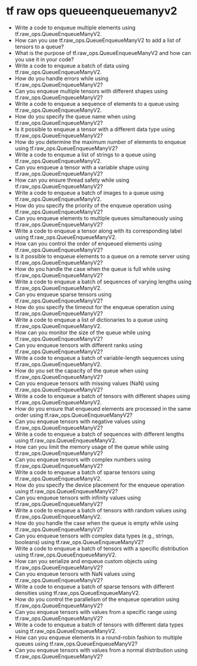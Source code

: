 # tf raw ops queueenqueuemanyv2

- Write a code to enqueue multiple elements using tf.raw_ops.QueueEnqueueManyV2.
- How can you use tf.raw_ops.QueueEnqueueManyV2 to add a list of tensors to a queue?
- What is the purpose of tf.raw_ops.QueueEnqueueManyV2 and how can you use it in your code?
- Write a code to enqueue a batch of data using tf.raw_ops.QueueEnqueueManyV2.
- How do you handle errors while using tf.raw_ops.QueueEnqueueManyV2?
- Can you enqueue multiple tensors with different shapes using tf.raw_ops.QueueEnqueueManyV2?
- Write a code to enqueue a sequence of elements to a queue using tf.raw_ops.QueueEnqueueManyV2.
- How do you specify the queue name when using tf.raw_ops.QueueEnqueueManyV2?
- Is it possible to enqueue a tensor with a different data type using tf.raw_ops.QueueEnqueueManyV2?
- How do you determine the maximum number of elements to enqueue using tf.raw_ops.QueueEnqueueManyV2?
- Write a code to enqueue a list of strings to a queue using tf.raw_ops.QueueEnqueueManyV2.
- Can you enqueue a tensor with a variable shape using tf.raw_ops.QueueEnqueueManyV2?
- How can you ensure thread safety while using tf.raw_ops.QueueEnqueueManyV2?
- Write a code to enqueue a batch of images to a queue using tf.raw_ops.QueueEnqueueManyV2.
- How do you specify the priority of the enqueue operation using tf.raw_ops.QueueEnqueueManyV2?
- Can you enqueue elements to multiple queues simultaneously using tf.raw_ops.QueueEnqueueManyV2?
- Write a code to enqueue a tensor along with its corresponding label using tf.raw_ops.QueueEnqueueManyV2.
- How can you control the order of enqueued elements using tf.raw_ops.QueueEnqueueManyV2?
- Is it possible to enqueue elements to a queue on a remote server using tf.raw_ops.QueueEnqueueManyV2?
- How do you handle the case when the queue is full while using tf.raw_ops.QueueEnqueueManyV2?
- Write a code to enqueue a batch of sequences of varying lengths using tf.raw_ops.QueueEnqueueManyV2.
- Can you enqueue sparse tensors using tf.raw_ops.QueueEnqueueManyV2?
- How do you specify the timeout for the enqueue operation using tf.raw_ops.QueueEnqueueManyV2?
- Write a code to enqueue a list of dictionaries to a queue using tf.raw_ops.QueueEnqueueManyV2.
- How can you monitor the size of the queue while using tf.raw_ops.QueueEnqueueManyV2?
- Can you enqueue tensors with different ranks using tf.raw_ops.QueueEnqueueManyV2?
- Write a code to enqueue a batch of variable-length sequences using tf.raw_ops.QueueEnqueueManyV2.
- How do you set the capacity of the queue when using tf.raw_ops.QueueEnqueueManyV2?
- Can you enqueue tensors with missing values (NaN) using tf.raw_ops.QueueEnqueueManyV2?
- Write a code to enqueue a batch of tensors with different shapes using tf.raw_ops.QueueEnqueueManyV2.
- How do you ensure that enqueued elements are processed in the same order using tf.raw_ops.QueueEnqueueManyV2?
- Can you enqueue tensors with negative values using tf.raw_ops.QueueEnqueueManyV2?
- Write a code to enqueue a batch of sequences with different lengths using tf.raw_ops.QueueEnqueueManyV2.
- How can you limit the memory usage of the queue while using tf.raw_ops.QueueEnqueueManyV2?
- Can you enqueue tensors with complex numbers using tf.raw_ops.QueueEnqueueManyV2?
- Write a code to enqueue a batch of sparse tensors using tf.raw_ops.QueueEnqueueManyV2.
- How do you specify the device placement for the enqueue operation using tf.raw_ops.QueueEnqueueManyV2?
- Can you enqueue tensors with infinity values using tf.raw_ops.QueueEnqueueManyV2?
- Write a code to enqueue a batch of tensors with random values using tf.raw_ops.QueueEnqueueManyV2.
- How do you handle the case when the queue is empty while using tf.raw_ops.QueueEnqueueManyV2?
- Can you enqueue tensors with complex data types (e.g., strings, booleans) using tf.raw_ops.QueueEnqueueManyV2?
- Write a code to enqueue a batch of tensors with a specific distribution using tf.raw_ops.QueueEnqueueManyV2.
- How can you serialize and enqueue custom objects using tf.raw_ops.QueueEnqueueManyV2?
- Can you enqueue tensors with NaN values using tf.raw_ops.QueueEnqueueManyV2?
- Write a code to enqueue a batch of sparse tensors with different densities using tf.raw_ops.QueueEnqueueManyV2.
- How do you control the parallelism of the enqueue operation using tf.raw_ops.QueueEnqueueManyV2?
- Can you enqueue tensors with values from a specific range using tf.raw_ops.QueueEnqueueManyV2?
- Write a code to enqueue a batch of tensors with different data types using tf.raw_ops.QueueEnqueueManyV2.
- How can you enqueue elements in a round-robin fashion to multiple queues using tf.raw_ops.QueueEnqueueManyV2?
- Can you enqueue tensors with values from a normal distribution using tf.raw_ops.QueueEnqueueManyV2?